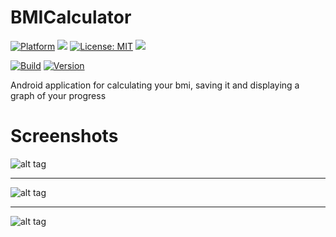 # BMICalculator

[![Platform](https://img.shields.io/badge/platform-Android-blue.svg)](https://www.android.com)
<a target="_blank" href="https://android-arsenal.com/api?level=21" title="API21+"><img src="https://img.shields.io/badge/API-21+-blue.svg" /></a>
[![License: MIT](https://img.shields.io/badge/License-MIT-blue.svg)](https://opensource.org/licenses/MIT)
<a target="_blank" href="https://www.paypal.me/GuepardoApps" title="Donate using PayPal"><img src="https://img.shields.io/badge/paypal-donate-blue.svg" /></a>

[![Build](https://img.shields.io/badge/build-success-green.svg)](https://github.com/GuepardoApps/BMICalculator/blob/master/builds)
[![Version](https://img.shields.io/badge/version-v1.0.0.170628-blue.svg)](https://github.com/GuepardoApps/BMICalculator/blob/master/builds)

Android application for calculating your bmi, saving it and displaying a graph of your progress

# Screenshots

![alt tag](https://github.com/GuepardoApps/BMICalculator/blob/master/screenshots/img_001.png)
___________________________________
![alt tag](https://github.com/GuepardoApps/BMICalculator/blob/master/screenshots/img_002.png)
___________________________________
![alt tag](https://github.com/GuepardoApps/BMICalculator/blob/master/screenshots/img_003.png)
